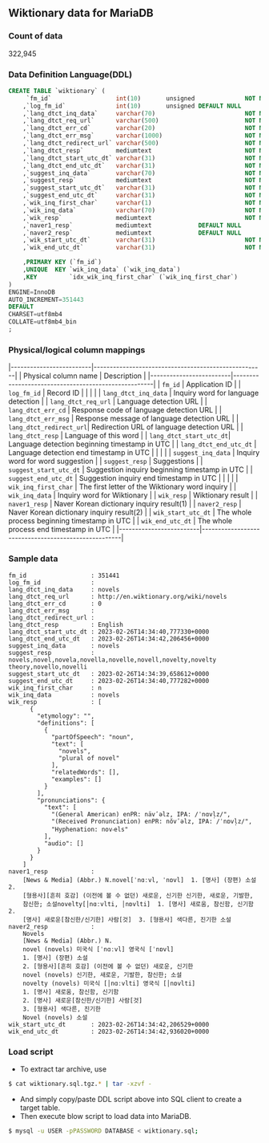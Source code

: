 ## Wiktionary data for MariaDB

### Count of data

322,945

### Data Definition Language(DDL)

```SQL
CREATE TABLE `wiktionary` (
     `fm_id`                  int(10)       unsigned              NOT NULL   AUTO_INCREMENT
    ,`log_fm_id`              int(10)       unsigned DEFAULT NULL
    ,`lang_dtct_inq_data`     varchar(70)                         NOT NULL
    ,`lang_dtct_req_url`      varchar(500)                        NOT NULL
    ,`lang_dtct_err_cd`       varchar(20)                         NOT NULL
    ,`lang_dtct_err_msg`      varchar(1000)                       NOT NULL
    ,`lang_dtct_redirect_url` varchar(500)                        NOT NULL
    ,`lang_dtct_resp`         mediumtext                          NOT NULL
    ,`lang_dtct_start_utc_dt` varchar(31)                         NOT NULL
    ,`lang_dtct_end_utc_dt`   varchar(31)                         NOT NULL
    ,`suggest_inq_data`       varchar(70)                         NOT NULL
    ,`suggest_resp`           mediumtext                          NOT NULL
    ,`suggest_start_utc_dt`   varchar(31)                         NOT NULL
    ,`suggest_end_utc_dt`     varchar(31)                         NOT NULL
    ,`wik_inq_first_char`     varchar(1)                          NOT NULL
    ,`wik_inq_data`           varchar(70)                         NOT NULL
    ,`wik_resp`               mediumtext                          NOT NULL
    ,`naver1_resp`            mediumtext             DEFAULT NULL
    ,`naver2_resp`            mediumtext             DEFAULT NULL
    ,`wik_start_utc_dt`       varchar(31)                         NOT NULL
    ,`wik_end_utc_dt`         varchar(31)                         NOT NULL

    ,PRIMARY KEY (`fm_id`)
    ,UNIQUE  KEY `wik_inq_data` (`wik_inq_data`)
    ,KEY         `idx_wik_inq_first_char` (`wik_inq_first_char`)
) 
ENGINE=InnoDB
AUTO_INCREMENT=351443
DEFAULT
CHARSET=utf8mb4
COLLATE=utf8mb4_bin
;
```

### Physical/logical column mappings

|-------------------------|-----------------------------------------------------| 
| Physical column name    | Description                                         | 
|-------------------------|-----------------------------------------------------| 
| `fm_id`                 | Application ID                                      | 
| `log_fm_id`             | Record ID                                           | 
|                         |                                                     | 
| `lang_dtct_inq_data`    | Inquiry word for language detection                 | 
| `lang_dtct_req_url`     | Language detection URL                              | 
| `lang_dtct_err_cd`      | Response code of language detection URL             | 
| `lang_dtct_err_msg`     | Response message of language detection URL          | 
| `lang_dtct_redirect_url`| Redirection URL of language detection URL           | 
| `lang_dtct_resp`        | Language of this word                               | 
| `lang_dtct_start_utc_dt`| Language detection beginning timestamp in UTC       | 
| `lang_dtct_end_utc_dt`  | Language detection end timestamp in UTC             | 
|                         |                                                     | 
| `suggest_inq_data`      | Inquiry word for word suggestion                    | 
| `suggest_resp`          | Suggestions                                         | 
| `suggest_start_utc_dt`  | Suggestion inquiry beginning timestamp in UTC       | 
| `suggest_end_utc_dt`    | Suggestion inquiry end timestamp in UTC             | 
|                         |                                                     | 
| `wik_inq_first_char`    | The first letter of the Wiktionary word inquiry     | 
| `wik_inq_data`          | Inquiry word for Wiktionary                         | 
| `wik_resp`              | Wiktionary result                                   | 
| `naver1_resp`           | Naver Korean dictionary inquiry result(1)           | 
| `naver2_resp`           | Naver Korean dictionary inquiry result(2)           | 
| `wik_start_utc_dt`      | The whole process beginning timestamp in UTC        | 
| `wik_end_utc_dt`        | The whole process end timestamp in UTC              | 
|-------------------------|-----------------------------------------------------| 

### Sample data

```plain
fm_id                  : 351441
log_fm_id              : 
lang_dtct_inq_data     : novels
lang_dtct_req_url      : http://en.wiktionary.org/wiki/novels
lang_dtct_err_cd       : 0
lang_dtct_err_msg      : 
lang_dtct_redirect_url : 
lang_dtct_resp         : English
lang_dtct_start_utc_dt : 2023-02-26T14:34:40,777330+0000
lang_dtct_end_utc_dt   : 2023-02-26T14:34:42,206456+0000
suggest_inq_data       : novels
suggest_resp           : novels,novel,novela,novella,novelle,novell,novelty,novelty theory,novello,novelli
suggest_start_utc_dt   : 2023-02-26T14:34:39,658612+0000
suggest_end_utc_dt     : 2023-02-26T14:34:40,777282+0000
wik_inq_first_char     : n
wik_inq_data           : novels
wik_resp               : [
      {
        "etymology": "",
        "definitions": [
          {
            "partOfSpeech": "noun",
            "text": [
              "novels",
              "plural of novel"
            ],
            "relatedWords": [],
            "examples": []
          }
        ],
        "pronunciations": {
          "text": [
            "(General American) enPR: nävʹəlz, IPA: /ˈnɑvl̩z/",
            "(Received Pronunciation) enPR: nŏvʹəlz, IPA: /ˈnɒvl̩z/",
            "Hyphenation: nov‧els"
          ],
          "audio": []
        }
      }
    ]
naver1_resp            : 
    [News & Media] (Abbr.) N.novel[ˈnɑːvl, ˈnɒvl]  1. [명사] (장편) 소설  2.
    [형용사][흔히 호감] (이전에 볼 수 없던) 새로운, 신기한 신기한, 새로운, 기발한,
    참신한; 소설novelty[│nɑːvlti, │nɒvlti]  1. [명사] 새로움, 참신함, 신기함  2.
    [명사] 새로운[참신한/신기한] 사람[것]  3. [형용사] 색다른, 진기한 소설
naver2_resp            : 
    Novels
    [News & Media] (Abbr.) N.
    novel (novels) 미국식 [ˈnɑːvl] 영국식 [ˈnɒvl]
    1. [명사] (장편) 소설 
    2. [형용사][흔히 호감] (이전에 볼 수 없던) 새로운, 신기한
    novel (novels) 신기한, 새로운, 기발한, 참신한; 소설
    novelty (novels) 미국식 [│nɑːvlti] 영국식 [│nɒvlti]
    1. [명사] 새로움, 참신함, 신기함 
    2. [명사] 새로운[참신한/신기한] 사람[것] 
    3. [형용사] 색다른, 진기한
    Novel (novels) 소설
wik_start_utc_dt       : 2023-02-26T14:34:42,206529+0000
wik_end_utc_dt         : 2023-02-26T14:34:42,936020+0000
```

### Load script

* To extract tar archive, use

```Bash
$ cat wiktionary.sql.tgz.* | tar -xzvf -
```

* And simply copy/paste DDL script above into SQL client to create a target table.
* Then execute blow script to load data into MariaDB.

```Bash
$ mysql -u USER -pPASSWORD DATABASE < wiktionary.sql;
```

